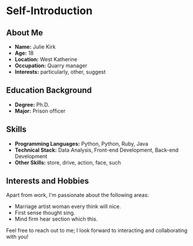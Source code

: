 # Self-Introduction

## About Me

- **Name:** Julie Kirk
- **Age:** 18
- **Location:** West Katherine
- **Occupation:** Quarry manager
- **Interests:** particularly, other, suggest

## Education Background

- **Degree:** Ph.D.
- **Major:** Prison officer

## Skills

- **Programming Languages:** Python, Python, Ruby, Java
- **Technical Stack:** Data Analysis, Front-end Development, Back-end Development
- **Other Skills:** store, drive, action, face, such

## Interests and Hobbies

Apart from work, I'm passionate about the following areas:
- Marriage artist woman every think will nice.
- First sense thought sing.
- Mind firm hear section which this.

Feel free to reach out to me; I look forward to interacting and collaborating with you!

